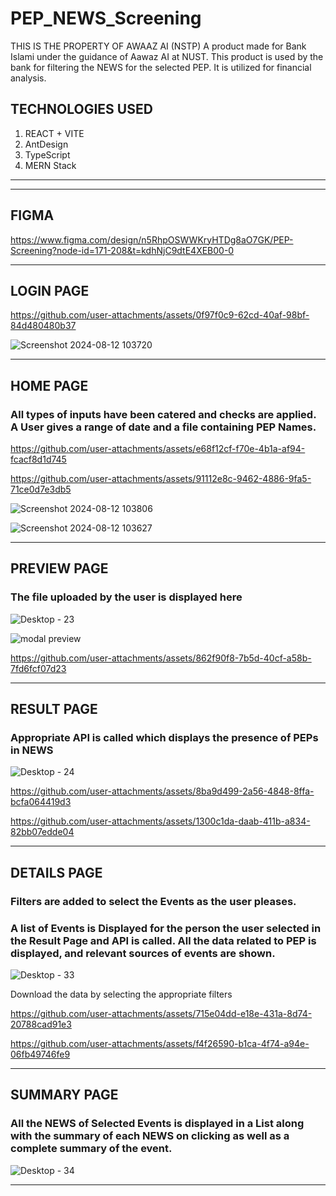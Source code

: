 # PEP_NEWS_Screening
THIS IS THE PROPERTY OF AWAAZ AI (NSTP)
A product made for Bank Islami under the guidance of Aawaz AI at NUST. This product is used by the bank for filtering the NEWS for the selected PEP. It is utilized for financial analysis.

## TECHNOLOGIES USED
1) REACT + VITE
2) AntDesign
3) TypeScript
4) MERN Stack
__________________________________________________________________________
__________________________________________________________________________

## FIGMA
https://www.figma.com/design/n5RhpOSWWKryHTDg8aO7GK/PEP-Screening?node-id=171-208&t=kdhNjC9dtE4XEB00-0
__________________________________________________________________________

## LOGIN PAGE
https://github.com/user-attachments/assets/0f97f0c9-62cd-40af-98bf-84d480480b37

![Screenshot 2024-08-12 103720](https://github.com/user-attachments/assets/4e7ed546-4fba-4e65-8563-a35a1fc0b4f8)
__________________________________________________________________________

## HOME PAGE

### All types of inputs have been catered and checks are applied. A User gives a range of date and a file containing PEP Names. 

https://github.com/user-attachments/assets/e68f12cf-f70e-4b1a-af94-fcacf8d1d745

https://github.com/user-attachments/assets/91112e8c-9462-4886-9fa5-71ce0d7e3db5

![Screenshot 2024-08-12 103806](https://github.com/user-attachments/assets/7578399e-bb03-41fa-9b95-c6ee1469e006)

![Screenshot 2024-08-12 103627](https://github.com/user-attachments/assets/b71be928-a0aa-4c4d-bcca-e6ee5277d7ea)

__________________________________________________________________________

## PREVIEW PAGE

### The file uploaded by the user is displayed here

![Desktop - 23](https://github.com/user-attachments/assets/73d3c27e-df2a-4033-bc96-c0c92b95d41f)

![modal preview](https://github.com/user-attachments/assets/d2ec79ad-1b28-4c64-9937-23cd33c58662)

https://github.com/user-attachments/assets/862f90f8-7b5d-40cf-a58b-7fd6fcf07d23

__________________________________________________________________________

## RESULT PAGE

### Appropriate API is called which displays the presence of PEPs in NEWS

![Desktop - 24](https://github.com/user-attachments/assets/34c627d9-c230-4669-b029-4c92e34397b3)

https://github.com/user-attachments/assets/8ba9d499-2a56-4848-8ffa-bcfa064419d3

https://github.com/user-attachments/assets/1300c1da-daab-411b-a834-82bb07edde04

__________________________________________________________________________

## DETAILS PAGE

### Filters are added to select the Events as the user pleases.
### A list of Events is Displayed for the person the user selected in the Result Page and API is called. All the data related to PEP is displayed, and relevant sources of events are shown. 

![Desktop - 33](https://github.com/user-attachments/assets/750d8a5d-c773-49a7-b18c-d1f9f5b9c82b)

Download the data by selecting the appropriate filters

https://github.com/user-attachments/assets/715e04dd-e18e-431a-8d74-20788cad91e3

https://github.com/user-attachments/assets/f4f26590-b1ca-4f74-a94e-06fb49746fe9

__________________________________________________________________________

## SUMMARY PAGE

### All the NEWS of Selected Events is displayed in a List along with the summary of each NEWS on clicking as well as a complete summary of the event.

![Desktop - 34](https://github.com/user-attachments/assets/b379693f-3238-41f8-9f49-a659829bcb43)
__________________________________________________________________________
